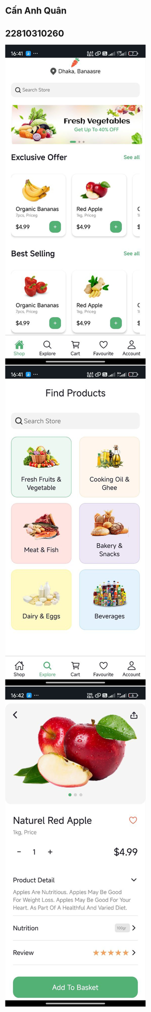 # Cấn Anh Quân
# 22810310260
![Ảnh file bài tập](HomeSceens.jpg)
![Ảnh file bài tập](FindFood.jpg)
![Ảnh file bài tập](productDetails.jpg)

